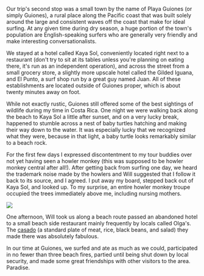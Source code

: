 Our trip's second stop was a small town by the name of Playa Guiones (or simply Guiones), a rural place along the Pacific coast that was built solely around the large and consistent waves off the coast that make for ideal surfing. At any given time during dry season, a huge portion of the town's population are English-speaking surfers who are generally very friendly and make interesting conversationalists.

We stayed at a hotel called Kaya Sol, conveniently located right next to a restaurant (don't try to sit at its tables unless you're planning on eating there, it's run as an independent operation), and across the street from a small grocery store, a slightly more upscale hotel called the Gilded Iguana, and El Punto, a surf shop run by a great guy named Juan. All of these establishments are located outside of Guiones proper, which is about twenty minutes away on foot.

While not exactly rustic, Guiones still offered some of the best sightings of wildlife during my time in Costa Rica. One night we were walking back along the beach to Kaya Sol a little after sunset, and on a very lucky break, happened to stumble across a nest of baby turtles hatching and making their way down to the water. It was especially lucky that we recognized what they were, because in that light, a baby turtle looks remarkably similar to a beach rock.

For the first few days I expressed discontentment to my tour buddies over not yet having seen a howler monkey (this was supposed to be howler monkey central after all!). After getting back from surfing one day, we heard the trademark noise made by the howlers and Will suggested that I follow it back to its source, and I agreed. I put away my board, stepped back out of Kaya Sol, and looked up. To my surprise, an entire howler monkey troupe occupied the trees immediately above me, including nursing mothers.

<div class="figure_plain"><a href="http://www.flickr.com/photos/brandurleach/5416409146/in/set-72157625975582966/"><img src="http://farm5.static.flickr.com/4074/5416409146_3b8c3c8ebb.jpg" /></a></div>

One afternoon, Will took us along a beach route passed an abandoned hotel to a small beach side restaurant mainly frequently by locals called Olga's. The [casado](http://en.wikipedia.org/wiki/Casado) (a standard plate of meat, rice, black beans, and salad) they made there was absolutely fabulous.

In our time at Guiones, we surfed and ate as much as we could, participated in no fewer than three beach fires, partied until being shut down by local security, and made some great friendships with other visitors to the area. Paradise.
